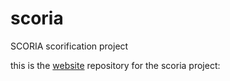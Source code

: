 # scoria

SCORIA scorification project

this is the [website](https://cpjku.github.io/scoria) repository for the scoria project: 
